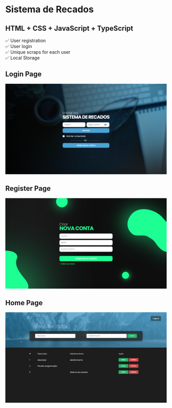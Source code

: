 # Sistema de Recados

<h2>HTML + CSS + JavaScript + TypeScript</h2>

<span>✅ User registration</span> </br>
<span>✅ User login</span>  </br>
<span>✅ Unique scraps for each user</span>  </br>
<span>✅ Local Storage </span>  </br>

<h2>Login Page</h2>
<img src="./src/images/preview-login.png">
<h2>Register Page</h2>
<img src="./src/images/preview-register.png">
<h2>Home Page</h2>
<img src="./src/images/preview-home.png">
